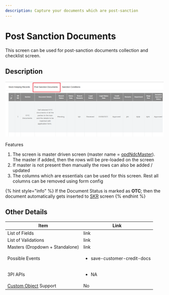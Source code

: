 ```yaml
---
description: Capture your documents which are post-sanction
---
```


# Post Sanction Documents

This screen can be used for post-sanction documents collection and checklist screen.&#x20;

## Description

![](<../../.gitbook/assets/image (219).png>)

Features

1. The screen is master driven screen (master name = [opdNdcMaster](https://drive.google.com/file/d/1aC2L3rzlBZlccbC8i7KU61LBg1OP7hrk/view?usp=sharing)). The master if added, then the rows will be pre-loaded on the screen
2. If master is not present then manually the rows can also be added / updated
3. The columns which are essentials can be used for this screen. Rest all columns can be removed using form config

{% hint style="info" %}
If the Document Status is marked as **OTC**; then the document automatically gets inserted to [SKR](stock-keeping-record-skr.md) screen
{% endhint %}

## **Other Details**

| **Item**                                                                                                   | **Link**                                    |
| ---------------------------------------------------------------------------------------------------------- | ------------------------------------------- |
| List of Fields                                                                                             | link                                        |
| List of Validations                                                                                        | link                                        |
| Masters (Dropdown + Standalone)                                                                            | link                                        |
| Possible Events                                                                                            | <ul><li>save-customer-credit-docs</li></ul> |
| 3PI APIs                                                                                                   | <ul><li>NA</li></ul>                        |
| [Custom Object](../../for-admins/product-level/custom-objects.md#process-to-create-custom-objects) Support | No                                          |
